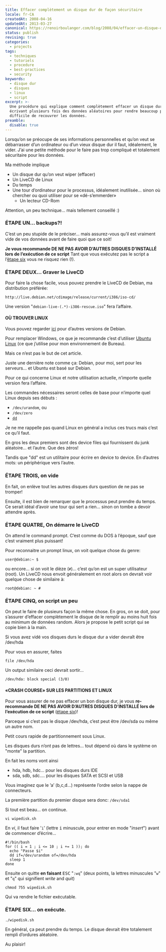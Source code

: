 ```yaml
---
title: Effacer complètement un disque dur de façon sécuritaire
locale: fr-CA
createdAt: 2008-04-16
updatedAt: 2013-03-27
canonical: https://renoirboulanger.com/blog/2008/04/effacer-un-disque-dur/
status: publish
revising: true
categories:
  - projects
tags:
  - techniques
  - tutoriels
  - procedure
  - best-practices
  - security
keywords:
  - disque dur
  - disques
  - linux
  - script
excerpt: >-
  Une procédure qui explique comment complètement effacer un disque dur en
  écrivant plusieurs fois des données aléatoires pour rendre beaucoup plus
  difficile de recouvrer les données.
preamble:
  disable: true
---
```


Lorsqu’on se préocupe de ses informations personnelles et qu’on veut se
débarrasser d’un ordinateur ou d’un vieux disque dur il faut, idéalement, le
vider. J’ai une petite méthode pour le faire pas trop compliqué et totalement
sécuritaire pour les données.

Ma méthode implique

- Un disque dur qu’on veut wiper (effacer)
- Un LiveCD de Linux
- Du temps
- Une tour d’ordinateur pour le processus, idéalement inutilisée... sinon où
  chercher ou quoi utiliser pour se «dé-s’emmerder»
  - Un lecteur CD-Rom

Attention, un peu technique... mais tellement conseillé :)

### ÉTAPE UN... backups?!

C’est un peu stupide de le préciser... mais assurez-vous qu’il est vraiment vide
de vos données avant de faire quoi que ce soit!

**Je vous recommande DE NE PAS AVOIR D’AUTRES DISQUES D’INSTALLÉ lors de
l’exécution de ce script** Tant que vous exécutez pas le script a l’[étape
six][0] vous ne risquez rien (!).

### ÉTAPE DEUX... Graver le LiveCD

Pour faire la chose facile, vous pouvez prendre le LiveCD de Debian, ma
distribution préférée:

`http://live.debian.net/cdimage/release/current/i386/iso-cd/`

Une version
"<span lang="en" title="ISO de l’Image d’installation de Debian Linux">`debian-live-(.*)-i386-rescue.iso`</span>"
fera l’affaire.

#### OÙ TROUVER LINUX

Vous pouvez regarder [ici][1] pour d’autres versions de Debian.

Pour remplacer Windows, ce que je recommande c’est d’utiliser [Ubuntu Linux][2]
(ce que j’utilise pour mon environnement de Bureau).

Mais ce n’est pas le but de cet article.

Juste une dernière note comme ça: Debian, pour moi, sert pour les serveurs... et
Ubuntu est basé sur Debian.

Pour ce qui concerne Linux et notre utilisation actuelle, n’importe quelle
version fera l’affaire.

Les commandes nécessaires seront celles de base pour n’importe quel Linux depuis
ses débuts :

- `/dev/urandom`, ou
- `/dev/zero`
- <abbr lang="en" title="Device to Device command">`dd`</abbr>

Je ne me rappelle pas quand Linux en général a inclus ces trucs mais c’est ce
qu’il faut.

En gros les deux premiers sont des <span lang="en">device files</span> qui
fournissent du <span lang="en">junk</span> aléatoire... et l’autre. Que des
zéros!

Tandis que "dd" est un utilitaire pour écrire en <span lang="en">device to
device</span>. En d’autres mots: un périphérique vers l’autre.

### ÉTAPE TROIS, on vide

En fait, on enlève tout les autres disques durs question de ne pas se tromper!

Ensuite, il est bien de remarquer que le processus peut prendre du temps. Ce
serait idéal d’avoir une tour qui sert a rien... sinon on tombe a devoir
attendre après.

### ÉTAPE QUATRE, On démarre le LiveCD

On attend le command prompt. C’est comme du <abbr>DOS</abbr> à l’époque, sauf
que c’est vraiment plus puissant!

Pour reconnaitre un prompt linux, on voit quelque chose du genre:

    user@debian:~ $

ou encore... si on voit le dièze (`#`)... c’est qu’on est un super utilisateur
(root). Un LiveCD nous envoit généralement en root alors on devrait voir quelque
chose de similaire à:

    root@debian: ~ #

### ÉTAPE CINQ, on script un peu

On peut le faire de plusieurs façon la même chose. En gros, on se doit, pour
s’assurer d’effacer complètement le disque de le remplir au moins huit fois au
minimum de données random. Alors je propose le petit script qui se copie bien à
la main.

Si vous avez vidé vos disques durs le disque dur a vider devraît être /dev/hda

Pour vous en assurer, faites

    file /dev/hda

Un output similaire ceci devrait sortir...

    /dev/hda: block special (3/0)

#### «CRASH COURSE» SUR LES PARTITIONS ET LINUX

Pour vous assurer de ne pas effacer un bon disque dur, je vous **re-recommande
DE NE PAS AVOIR D’AUTRES DISQUES D’INSTALLÉ lors de l’exécution de ce script**
([étape six][0])!

Parceque si c’est pas le disque /dev/hda, c’est peut être /dev/sda ou même un
autre nom.

Petit cours rapide de partitionnement sous Linux.

Les disques durs n’ont pas de lettres... tout dépend où dans le système on
"monte" la partition.

En fait les noms vont ainsi

- <abbr>hda</abbr>, <abbr>hdb</abbr>, <abbr>hdc</abbr>... pour les disques durs
  <abbr>IDE</abbr>
- <abbr>sda</abbr>, <abbr>sdb</abbr>, <abbr>sdc.</abbr>... pour les disques
  <abbr>SATA</abbr> et <abbr>SCSI</abbr> et <abbr>USB</abbr>

Vous imaginez que le ’a’ (b,c,d...) représente l’ordre selon la nappe de
connecteurs.

La première partition du premier disque sera donc: <abbr>`/dev/sda1`</abbr>

Si tout est beau... on continue.

    vi wipedisk.sh

En <em title="Vim Editor" lang="en">vi</em>, il faut faire '`i`’ (lettre
<kbd>i</kbd> minuscule, pour entrer en mode "_insert_") avant de commencer
d’écrire...

```bash[wipedisk.sh]
#!/bin/bash
for (( i = 1 ; i <= 10 ; i += 1 )); do
  echo "Passe $i"
  dd if=/dev/urandom of=/dev/hda
  sleep 1
done
```

Ensuite on quitte **en faisant** <kbd title="Escape">ESC</kbd> "`:wq`" (deux
points, la lettres minuscules "`w`" et "`q`" qui signifient
<span lang="en">_write_ and _quit_</span>)

    chmod 755 wipedisk.sh

Qui va rendre le fichier exécutable.

### ÉTAPE SIX... on exécute.

    ./wipedisk.sh

En général, ça peut prendre du temps. Le disque devrait être totalement rempli
d’ordures aléatoire.

Au plaisir!

[0]: /blog/2008/04/effacer-un-disque-dur/#six
[1]: https://wiki.debian.org/LiveCD
[2]: https://www.ubuntu.com/
